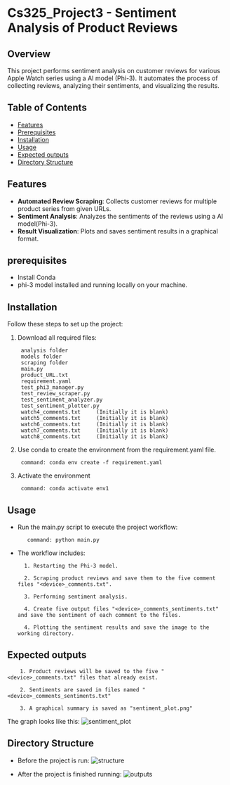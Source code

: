 # Cs325_Project3 - Sentiment Analysis of Product Reviews

## Overview
This project performs sentiment analysis on customer reviews for various Apple Watch series using a AI model (Phi-3). It automates the process of collecting reviews, analyzing their sentiments, and visualizing the results.

## Table of Contents
- [Features](#features)
- [Prerequisites](#prerequisites)
- [Installation](#installation)
- [Usage](#usage)
- [Expected outputs](#expected-outputs)
- [Directory Structure](#directory-structure)

## Features
- **Automated Review Scraping**: Collects customer reviews for multiple product series from given URLs.
- **Sentiment Analysis**: Analyzes the sentiments of the reviews using a AI model(Phi-3).
- **Result Visualization**: Plots and saves sentiment results in a graphical format.

## prerequisites
- Install Conda
- phi-3 model installed and running locally on your machine.


## Installation

Follow these steps to set up the project:
1. Download all required files: 

        analysis folder
        models folder
        scraping folder
        main.py
        product_URL.txt
        requirement.yaml
        test_phi3_manager.py
        test_review_scraper.py
        test_sentiment_analyzer.py
        test_sentiment_plotter.py
        watch4_comments.txt     (Initially it is blank)
        watch5_comments.txt     (Initially it is blank)
        watch6_comments.txt     (Initially it is blank)
        watch7_comments.txt     (Initially it is blank)
        watch8_comments.txt     (Initially it is blank)
        

2. Use conda to create the environment from the requirement.yaml file.

        command: conda env create -f requirement.yaml

3. Activate the environment

        command: conda activate env1


## Usage
- Run the main.py script to execute the project workflow:
  
         command: python main.py

- The workflow includes:

        1. Restarting the Phi-3 model.
  
        2. Scraping product reviews and save them to the five comment files "<device>_comments.txt".
  
        3. Performing sentiment analysis.
  
        4. Create five output files "<device>_comments_sentiments.txt" and save the sentiment of each comment to the files.
  
        4. Plotting the sentiment results and save the image to the working directory.

## Expected outputs

        1. Product reviews will be saved to the five "<device>_comments.txt" files that already exist.
  
        2. Sentiments are saved in files named "<device>_comments_sentiments.txt"
  
        3. A graphical summary is saved as "sentiment_plot.png"

The graph looks like this:
![sentiment_plot](https://github.com/user-attachments/assets/f5f742b5-40e2-4c22-a4f9-4811d3266aa3)


## Directory Structure
- Before the project is run:
![structure](https://github.com/user-attachments/assets/c2a4c696-ab68-4ce7-86d2-0eb288e34a74)

- After the project is finished running:
![outputs](https://github.com/user-attachments/assets/d64eb268-69a9-4467-9199-4f5c202505be)


